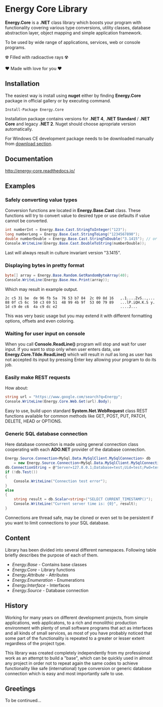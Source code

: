 Energy Core Library
===================

**Energy.Core** is a **.NET** class library which boosts your program with functionality
covering various type conversions, utility classes, database abstraction layer,
object mapping and simple application framework.

To be used by wide range of applications, services, web or console programs.

☢️ Filled with radioactive rays ☢️

❤️ Made with love for you ❤️

Installation
------------

The easiest way is install using **nuget** either by finding **Energy.Core** package in official gallery or by executing command.

```
Install-Package Energy.Core
```

Installation package contains versions for **.NET 4**, **.NET Standard** / **.NET Core** and legacy **.NET 2**. Nuget should choose apropriate version automatically.

For Windows CE development package needs to be downloaded manually from [download section](download/).

Documentation
-------------

http://energy-core.readthedocs.io/

Examples
--------

### Safely converting value types ###

Conversion functions are located in **Energy.Base.Cast** class. These functions will try to convert value to desired type or use defaults if value cannot be converted.

```cs
int numberInt = Energy.Base.Cast.StringToInteger("123");
long numberLong = Energy.Base.Cast.StringToLong("1234567890");
double numberDouble = Energy.Base.Cast.StringToDouble("3.1415"); // or "3,1415"
Console.WriteLine(Energy.Base.Cast.DoubleToString(numberDouble));
```

Last will always result in culture invariant version "3.1415".

### Displaying bytes in pretty format ###

```cs
byte[] array = Energy.Base.Random.GetRandomByteArray(40);
Console.WriteLine(Energy.Base.Hex.Print(array));
```

Which may result in example output.

```
2c c5 31 be  de 96 fb 5a  76 53 b7 84  2c 09 8d 16   ,.1....ZvS..,...
88 0f c5 6c  50 c3 69 51  48 99 4b 9f  53 00 79 89   ...lP.iQH.K.S y.
1d c9 de c6  4a c9 dc e2                             ....J...
```

This was very basic usage but you may extend it with different formatting options, offsets and even coloring.

### Waiting for user input on console ##

When you call **Console.ReadLine()** program will stop and wait for user input. If you want to stop only when user enters data, use **Energy.Core.Tilde.ReadLine()** which will result in *null* as long as user has not accepted its input by pressing Enter key allowing your program to do its job.

### Easily make REST requests ###

How about:

```cs
string url = "https://www.google.com/search?q=Energy";
Console.WriteLine(Energy.Core.Web.Get(url).Body);
```

Easy to use, build upon standard **System.Net.WebRequest** class REST functions available for common methods like GET, POST, PUT, PATCH, DELETE, HEAD or OPTIONS.

### Generic SQL database connection ###

Here database connection is made using  general connection class cooperating with each **ADO.NET** provider of the database connection.

```cs
Energy.Source.Connection<MySql.Data.MySqlClient.MySqlConnection> db
    = new Energy.Source.Connection<MySql.Data.MySqlClient.MySqlConnection>();
db.ConnectionString = @"Server=127.0.0.1;Database=test;Uid=test;Pwd=test;";
if (!db.Test())
{
    Console.WriteLine("Connection test error");
}
else
{
    string result = db.Scalar<string>("SELECT CURRENT_TIMESTAMP()");
    Console.WriteLine("Current server time is: {0}", result);
}
```

Connections are thread safe, may be cloned or even set to be persistent if you want to limit connections to your SQL database.


Content
-------

Library has been divided into several different namespaces. Following table briefly describes the purpose of each of them.

 - *Energy.Base* - Contains base classes
 - *Energy.Core* - Library functions
 - *Energy.Attribute* - Attributes
 - *Energy.Enumeration* - Enumerations
 - *Energy.Interface* - Interfaces
 - *Energy.Source* - Database connection

History
-------

Working for many years on different development projects, from simple applications, web applicatons, to a rich and monolithic production environment with plenty of small software programs that act as interfaces and all kinds of small services, as most of you have probably noticed that some part of the functionality is repeated to a greater or lesser extent regardless of the project type.

This library was created completely independently from my professional work as an attempt to build a "base", which can be quickly used in almost any project in order not to repeat again the same codes to achieve functionality like safe (international) type conversion or generic database connection which is easy and most importantly safe to use.

Greetings
---------

To be continued...
